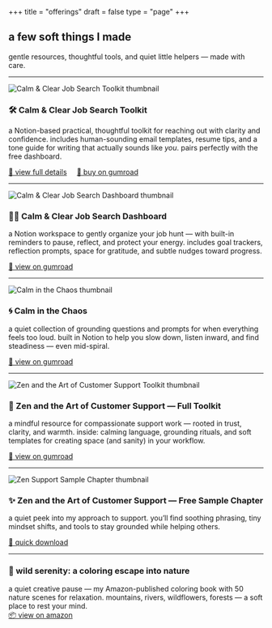 +++
title = "offerings"
draft = false
type = "page"
+++

## a few soft things I made

gentle resources, thoughtful tools, and quiet little helpers — made with care.

---

<div class="offering">
  <img src="/images/job-toolkit/job-toolkit-thumb.png" alt="Calm & Clear Job Search Toolkit thumbnail" class="thumbnail" />

  <div class="offering-text">
    <h3>🛠️ Calm & Clear Job Search Toolkit</h3>
    <p>a Notion-based practical, thoughtful toolkit for reaching out with clarity and confidence. includes human-sounding email templates, resume tips, and a tone guide for writing that actually sounds like <em>you</em>. pairs perfectly with the free dashboard.</p>
    <p>
      <a href="https://steadyspace.net/job-toolkit">🌿 view full details</a> &nbsp; &nbsp;
      <a href="https://steadyspace.gumroad.com/l/calmjobtoolkit">🛒 buy on gumroad</a>
    </p>
  </div>
</div>

---

<div class="offering">
  <img src="/images/job-dashboard/job-search-dashboard-thumb.png" alt="Calm & Clear Job Search Dashboard thumbnail" class="thumbnail" />

  <div class="offering-text">
    <h3>🧘‍♀️ Calm & Clear Job Search Dashboard</h3>
    <p>a Notion workspace to gently organize your job hunt — with built-in reminders to pause, reflect, and protect your energy. includes goal trackers, reflection prompts, space for gratitude, and subtle nudges toward progress.</p>
    <p>
      <a href="https://steadyspace.gumroad.com/l/calmjobdashboard">🌿 view on gumroad</a>
    </p>
  </div>
</div>

---

<div class="offering">
  <img src="/images/calm-chaos/calm-chaos-thumb.png" alt="Calm in the Chaos thumbnail" class="thumbnail" />

  <div class="offering-text">
    <h3>🌀 Calm in the Chaos</h3>
    <p>a quiet collection of grounding questions and prompts for when everything feels too loud. built in Notion to help you slow down, listen inward, and find steadiness — even mid-spiral.</p>
    <p>
      <a href="https://steadyspace.gumroad.com/l/calminthechaos">🌿 view on gumroad</a>
    </p>
  </div>
</div>

---

<div class="offering">
  <img src="/images/zen-support/zen-support-full-thumb.png" alt="Zen and the Art of Customer Support Toolkit thumbnail" class="thumbnail" />

  <div class="offering-text">
    <h3>🧰 Zen and the Art of Customer Support — Full Toolkit</h3>
    <p>a mindful resource for compassionate support work — rooted in trust, clarity, and warmth. inside: calming language, grounding rituals, and soft templates for creating space (and sanity) in your workflow.</p>
    <p>
      <a href="https://steadyspace.gumroad.com/l/zensupport">🌿 view on gumroad</a>
    </p>
  </div>
</div>

---

<div class="offering">
  <img src="/images/zen-support-sample/zen-sample-thumb.png" alt="Zen Support Sample Chapter thumbnail" class="thumbnail" />

  <div class="offering-text">
    <h3>✨ Zen and the Art of Customer Support — Free Sample Chapter</h3>
    <p>a quiet peek into my approach to support. you’ll find soothing phrasing, tiny mindset shifts, and tools to stay grounded while helping others.</p>
    <p>
      <a href="https://steadyspace.gumroad.com/l/zen-sample">🌿 quick download</a>
    </p>
  </div>
</div>

---

### 🎨 wild serenity: a coloring escape into nature  
a quiet creative pause — my Amazon-published coloring book with 50 nature scenes for relaxation. mountains, rivers, wildflowers, forests — a soft place to rest your mind.  
[📦 view on amazon](https://a.co/d/gyfYdS7)
